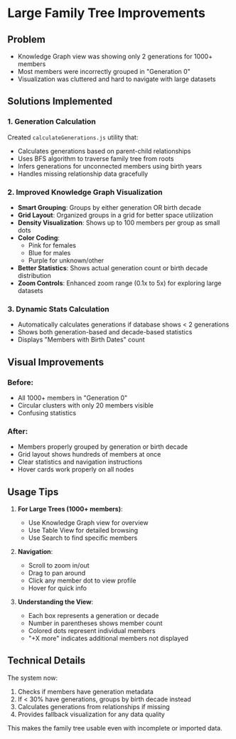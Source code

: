 # Large Family Tree Improvements

## Problem
- Knowledge Graph view was showing only 2 generations for 1000+ members
- Most members were incorrectly grouped in "Generation 0"
- Visualization was cluttered and hard to navigate with large datasets

## Solutions Implemented

### 1. Generation Calculation
Created `calculateGenerations.js` utility that:
- Calculates generations based on parent-child relationships
- Uses BFS algorithm to traverse family tree from roots
- Infers generations for unconnected members using birth years
- Handles missing relationship data gracefully

### 2. Improved Knowledge Graph Visualization
- **Smart Grouping**: Groups by either generation OR birth decade
- **Grid Layout**: Organized groups in a grid for better space utilization
- **Density Visualization**: Shows up to 100 members per group as small dots
- **Color Coding**: 
  - Pink for females
  - Blue for males
  - Purple for unknown/other
- **Better Statistics**: Shows actual generation count or birth decade distribution
- **Zoom Controls**: Enhanced zoom range (0.1x to 5x) for exploring large datasets

### 3. Dynamic Stats Calculation
- Automatically calculates generations if database shows < 2 generations
- Shows both generation-based and decade-based statistics
- Displays "Members with Birth Dates" count

## Visual Improvements

### Before:
- All 1000+ members in "Generation 0"
- Circular clusters with only 20 members visible
- Confusing statistics

### After:
- Members properly grouped by generation or birth decade
- Grid layout shows hundreds of members at once
- Clear statistics and navigation instructions
- Hover cards work properly on all nodes

## Usage Tips

1. **For Large Trees (1000+ members)**:
   - Use Knowledge Graph view for overview
   - Use Table View for detailed browsing
   - Use Search to find specific members

2. **Navigation**:
   - Scroll to zoom in/out
   - Drag to pan around
   - Click any member dot to view profile
   - Hover for quick info

3. **Understanding the View**:
   - Each box represents a generation or decade
   - Number in parentheses shows member count
   - Colored dots represent individual members
   - "+X more" indicates additional members not displayed

## Technical Details

The system now:
1. Checks if members have generation metadata
2. If < 30% have generations, groups by birth decade instead
3. Calculates generations from relationships if missing
4. Provides fallback visualization for any data quality

This makes the family tree usable even with incomplete or imported data.